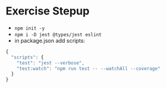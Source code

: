 # Exercise Stepup

* `npm init -y`
* `npm i -D jest @types/jest eslint`
* in package.json add scripts:

```js
{
  "scripts": {
    "test": "jest --verbose",
    "test:watch": "npm run test -- --watchAll --coverage"
  }
}
```
